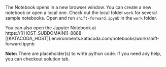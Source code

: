 The Notebook opens in a new browser window. You can create a new notebook or open a local one. Check out the local folder `work` for several sample notebooks. Open and run `shift-forward.ipynb` in the `work` folder.

You can also open the Jupyter Notebook at https://[[HOST_SUBDOMAIN]]-8888-[[KATACODA_HOST]].environments.katacoda.com/notebooks/work/shift-forward.ipynb

**Note:**
There are placeholder(s) to write python code. If you need any help, you can checkout solution tab.